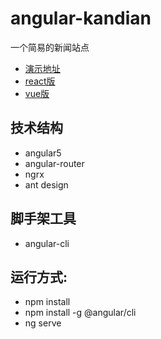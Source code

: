 # angular-kandian 

一个简易的新闻站点

* [演示地址](http://yinhengli.com)
* [react版](https://github.com/yhlben/react-kandian)
* [vue版](https://github.com/yhlben/vue-kandian)

## 技术结构

- angular5
- angular-router
- ngrx
- ant design

## 脚手架工具

- angular-cli

## 运行方式:

- npm install
- npm install -g @angular/cli
- ng serve
  
